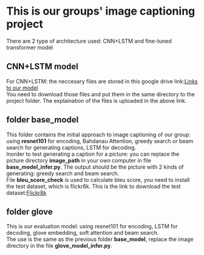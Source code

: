 # This is our groups' image captioning project
There are 2 type of architecture used: CNN+LSTM and fine-tuned transformer model <space><space> 
## CNN+LSTM model
For CNN+LSTM: the neccesary files are stored in this google drive link:[Links to our model](https://drive.google.com/drive/folders/18v09YgWkQH5rCCGB8Plr1Fp-OlTLNkTo?fbclid=IwZXh0bgNhZW0CMTEAAR1ah52SodFestsqlaHxbEB4d2iKP2dgLleBcdxQ13bLWyEFMmWyYcKlin8_aem_sAZjlE29ETad_xsLIlCspA) <br>
You need to download those files and put them in the same directory to the project folder. The explaination of the files is uploaded in the above link.

## folder base_model
This folder contains the initial approach to image captioning of our group: using **resnet101** for encoding, Bahdanau Attention, greedy search or beam search for generating captions, LSTM for decoding.<br>
Inorder to test generating a caption for a picture: you can replace the picture directory **image_path** in your own computer in file **base_model_infer.py**. The output should be the picture with 2 kinds of generating: greedy search and beam search.<br>
File **bleu_score_check** is used to calculate bleu score, you need to install the test dataset, which is flickr8k. This is the link to download the test dataset:[Flickr8k](https://www.kaggle.com/datasets/adityajn105/flickr8k)<br>

## folder glove
This is our evaluation model: using resnet101 for encoding, LSTM for decoding, glove embedding, soft attention and beam search.<br>
The use is the same as the previous folder **base_model**, replace the image directory in the file **glove_model_infer.py**.
